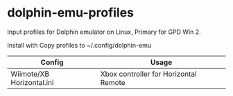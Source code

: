 # dolphin-emu-profiles
Input profiles for Dolphin emulator on Linux, Primary for GPD Win 2.

Install with 
Copy profiles to ~/.config/dolphin-emu

Config | Usage
--- | ---
Wiimote/XB Horizontal.ini | Xbox controller for Horizontal Remote
